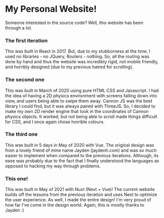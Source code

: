 # My Personal Website!
Someone interested in the source code? Well, this website has been
through a lot. 

### The first iteration
This was built in React in 2017. But, due to my stubborness at the time,
I used no libraries - no JQuery, Routers - nothing. So, all the routing
was done by hand and thus the website was incredibly rigid, not mobile
friendly, and horribly designed (due to my previous hatred for scrolling).

### The second one
This was built in March of 2020 using pure HTML CSS and Javascript. 
I had the idea of having a 2D physics environment with screens falling down
into view, and users being able to swipe them away. Cannon JS was the best
library I could find, but it was always paired with ThreeJS. So, I decided
to make my own 2D render engine that took in the coordinates of Cannon physics
objects. It worked, but not being able to scroll made things difficult for CSS,
and I once again chose horrible colours. 

### The third one
This was built in 5 days in May of 2020 with Vue. The original design was from a
lovely friend of mine name Jayden (jaydenh.com) and was so much easier to implement
when compared to the previous iterations. Although, its ease was probably due to 
the fact that I finally understood the languages as opposed to hacking my way through
problems. 

### This one!
This was built in May of 2021 with Nuxt (Next + Vue)! The current website builds off
the lessons from the previous iteration and uses Next to optimize the user experience.
As well, I made the entire design! I'm very proud of how far I've come in the design
world. Again, this is mostly thanks to Jayden :)